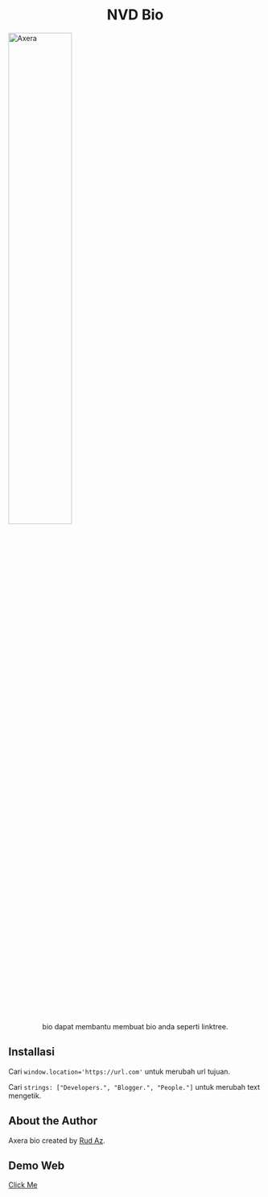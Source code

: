 <h1 align="center">NVD Bio</h1>

<img src=".." alt="Axera" style="width: 50%; height: auto;" >

<p align="center">bio dapat membantu membuat bio anda seperti linktree.</p>

## Installasi

Cari `window.location='https://url.com'` untuk merubah url tujuan.

Cari `strings: ["Developers.", "Blogger.", "People."]` untuk merubah text mengetik.

## About the Author

Axera bio created by <a href="https://siapa.me">Rud Az</a>.

## Demo Web

<a href="https://exccr.github.io/Axera-Bio/" target="_blank">Click Me</a>




